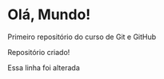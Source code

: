 # Olá, Mundo!
 Primeiro repositório do curso de Git e GitHub

 Repositório criado! 

Essa linha foi alterada
